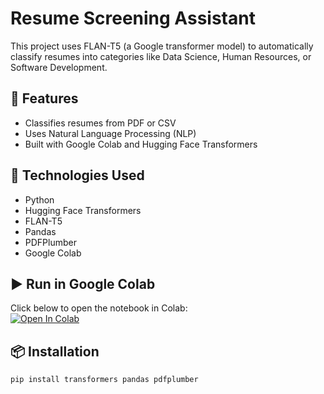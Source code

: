 # Resume Screening Assistant

This project uses FLAN-T5 (a Google transformer model) to automatically classify resumes into categories like Data Science, Human Resources, or Software Development.

## 🚀 Features
- Classifies resumes from PDF or CSV
- Uses Natural Language Processing (NLP)
- Built with Google Colab and Hugging Face Transformers

## 🧪 Technologies Used
- Python
- Hugging Face Transformers
- FLAN-T5
- Pandas
- PDFPlumber
- Google Colab

## ▶️ Run in Google Colab
Click below to open the notebook in Colab:  
[![Open In Colab](https://colab.research.google.com/assets/colab-badge.svg)](https://colab.research.google.com/drive/1vztbkO0Rp8EeNOFS7q59yxvk5nCFYeAe#scrollTo=Sy6zr79E_PwB&line=7&uniqifier=1)

## 📦 Installation
```bash
pip install transformers pandas pdfplumber

